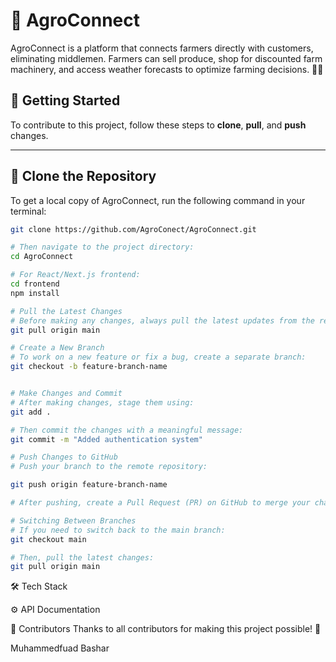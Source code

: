 # 🌱 AgroConnect

AgroConnect is a platform that connects farmers directly with customers, eliminating middlemen. Farmers can sell produce, shop for discounted farm machinery, and access weather forecasts to optimize farming decisions. 🚜🌾  

## 📌 Getting Started  

To contribute to this project, follow these steps to **clone**, **pull**, and **push** changes.  

---

## **🔹 Clone the Repository**  
To get a local copy of AgroConnect, run the following command in your terminal:  

```sh
git clone https://github.com/AgroConect/AgroConnect.git

# Then navigate to the project directory:
cd AgroConnect

# For React/Next.js frontend:
cd frontend  
npm install  

# Pull the Latest Changes
# Before making any changes, always pull the latest updates from the repository:
git pull origin main

# Create a New Branch
# To work on a new feature or fix a bug, create a separate branch:
git checkout -b feature-branch-name


# Make Changes and Commit
# After making changes, stage them using:
git add .

# Then commit the changes with a meaningful message:
git commit -m "Added authentication system"

# Push Changes to GitHub
# Push your branch to the remote repository:

git push origin feature-branch-name

# After pushing, create a Pull Request (PR) on GitHub to merge your changes into the main branch.

# Switching Between Branches
# If you need to switch back to the main branch:
git checkout main

# Then, pull the latest changes:
git pull origin main

```
🛠 Tech Stack

⚙️ API Documentation


🤝 Contributors
Thanks to all contributors for making this project possible! 💪

Muhammedfuad Bashar